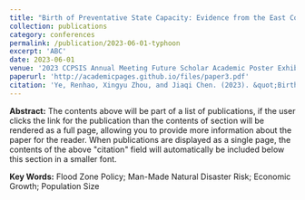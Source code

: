 ```yaml
---
title: "Birth of Preventative State Capacity: Evidence from the East Coast of China (预防型国家能力的诞生：来自中国东部沿海的证据)"
collection: publications
category: conferences
permalink: /publication/2023-06-01-typhoon
excerpt: 'ABC'
date: 2023-06-01
venue: '2023 CCPSIS Annual Meeting Future Scholar Academic Poster Exhibition'
paperurl: 'http://academicpages.github.io/files/paper3.pdf'
citation: 'Ye, Renhao, Xingyu Zhou, and Jiaqi Chen. (2023). &quot;Birth of Preventative State Capacity: Evidence from the East Coast of China (Yufangxing Guojianengli de Dansheng: Laizi Zhongguo Dongbuyanhai de Zhengju).&quot; <i>2023 CCPSIS Annual Meeting Future Scholar Academic Poster Exhibition</i>.'
---
```


**Abstract:** The contents above will be part of a list of publications, if the user clicks the link for the publication than the contents of section will be rendered as a full page, allowing you to provide more information about the paper for the reader. When publications are displayed as a single page, the contents of the above "citation" field will automatically be included below this section in a smaller font.

**Key Words:** Flood Zone Policy; Man-Made Natural Disaster Risk; Economic Growth; Population Size
